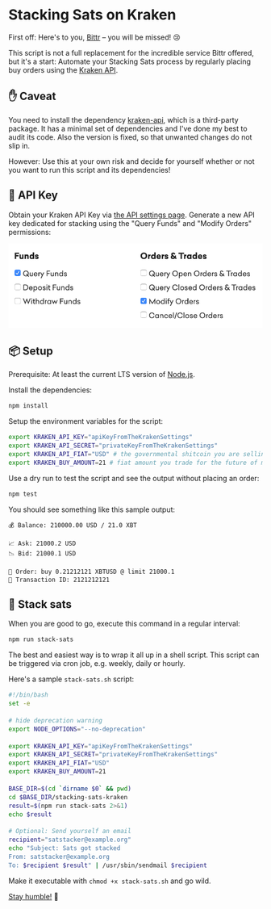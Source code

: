 # Stacking Sats on Kraken

First off: Here's to you, [Bittr](https://getbittr.com/) – you will be missed! 😢

This script is not a full replacement for the incredible service Bittr offered, but it's a start:
Automate your Stacking Sats process by regularly placing buy orders using the [Kraken API](https://www.kraken.com/features/api).

## ✋ Caveat

You need to install the dependency [kraken-api](https://github.com/nothingisdead/npm-kraken-api), which is a third-party package.
It has a minimal set of dependencies and I've done my best to audit its code.
Also the version is fixed, so that unwanted changes do not slip in.

However: Use this at your own risk and decide for yourself whether or not you want to run this script and its dependencies!

## 🔑 API Key

Obtain your Kraken API Key via [the API settings page](https://www.kraken.com/u/settings/api).
Generate a new API key dedicated for stacking using the "Query Funds" and "Modify Orders" permissions:

![Kraken API Key Permissions](./api-permissions.png)

## 📦 Setup

Prerequisite: At least the current LTS version of [Node.js](https://nodejs.org/).

Install the dependencies:

```sh
npm install
```

Setup the environment variables for the script:

```sh
export KRAKEN_API_KEY="apiKeyFromTheKrakenSettings"
export KRAKEN_API_SECRET="privateKeyFromTheKrakenSettings"
export KRAKEN_API_FIAT="USD" # the governmental shitcoin you are selling
export KRAKEN_BUY_AMOUNT=21 # fiat amount you trade for the future of money
```

Use a dry run to test the script and see the output without placing an order:

```sh
npm test
```

You should see something like this sample output:

```text
💰 Balance: 210000.00 USD / 21.0 XBT

📈 Ask: 21000.2 USD
📉 Bid: 21000.1 USD

💸 Order: buy 0.21212121 XBTUSD @ limit 21000.1
📎 Transaction ID: 2121212121
```

## 🤑 Stack sats

When you are good to go, execute this command in a regular interval:

```sh
npm run stack-sats
```

The best and easiest way is to wrap it all up in a shell script.
This script can be triggered via cron job, e.g. weekly, daily or hourly.

Here's a sample `stack-sats.sh` script:

```sh
#!/bin/bash
set -e

# hide deprecation warning
export NODE_OPTIONS="--no-deprecation"

export KRAKEN_API_KEY="apiKeyFromTheKrakenSettings"
export KRAKEN_API_SECRET="privateKeyFromTheKrakenSettings"
export KRAKEN_API_FIAT="USD"
export KRAKEN_BUY_AMOUNT=21

BASE_DIR=$(cd `dirname $0` && pwd)
cd $BASE_DIR/stacking-sats-kraken
result=$(npm run stack-sats 2>&1)
echo $result

# Optional: Send yourself an email
recipient="satstacker@example.org"
echo "Subject: Sats got stacked
From: satstacker@example.org
To: $recipient $result" | /usr/sbin/sendmail $recipient
```

Make it executable with `chmod +x stack-sats.sh` and go wild.

[Stay humble!](https://twitter.com/matt_odell/status/1117222441867194374) 🙏
